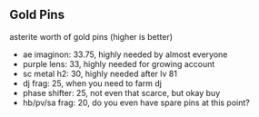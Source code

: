 ## Gold Pins

asterite worth of gold pins (higher is better)
- ae imaginon: 33.75, highly needed by almost everyone
- purple lens: 33, highly needed for growing account
- sc metal h2: 30, highly needed after lv 81
- dj frag: 25, when you need to farm dj
- phase shifter: 25, not even that scarce, but okay buy
- hb/pv/sa frag: 20, do you even have spare pins at this point?